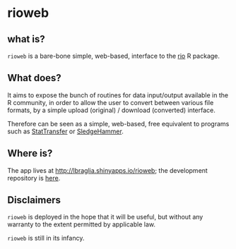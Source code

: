 # rioweb

## what is?

`rioweb` is a bare-bone simple, web-based, interface to the
[rio](http://cran.rstudio.com/web/packages/rio) R package.

## What does?

It aims to expose the bunch of routines for data input/output available in
the R community, in order to allow the user to convert between various file
formats, by a simple upload (original) / download (converted) interface.

Therefore can be seen as a simple, web-based, free equivalent to programs
such as [StatTransfer](http://www.stattransfer.com/) or
[SledgeHammer](http://www.openmetadata.org/site/?page_id=1089).

## Where is?

The app lives at http://lbraglia.shinyapps.io/rioweb; the development
repository is [here](http://github.com/lbraglia/rioweb).

## Disclaimers

`rioweb` is deployed in the hope that it will be useful, but without any
warranty to the extent permitted by applicable law.

`rioweb` is still in its infancy.